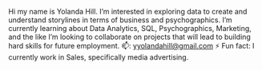 Hi my name is Yolanda Hill.
I’m interested in exploring data to create and understand storylines in terms of business and psychographics.
I’m currently learning about Data Analytics, SQL, Psychographics, Marketing, and the like 
I’m looking to collaborate on projects that will lead to building hard skills for future employment.
📫: yyolandahill@gmail.com
⚡ Fun fact: I currently  work in Sales, specifically media advertising. 
